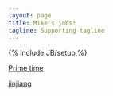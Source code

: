 ```yaml
---
layout: page
title: Mike's jobs!
tagline: Supporting tagline
---
```

{% include JB/setup %}

[Prime time](/primeTime)

[jinjiang](/jinjiang/carve/html/)
